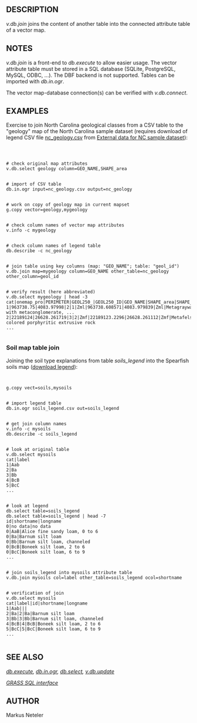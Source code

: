 
## DESCRIPTION

*v.db.join* joins the content of another table into the connected
attribute table of a vector map.

## NOTES

*v.db.join* is a front-end to *db.execute* to allow easier usage.
The vector attribute table must be stored in a SQL database (SQLite, PostgreSQL,
MySQL, ODBC, ...). The DBF backend is not supported. Tables can be
imported with *db.in.ogr*.

The vector map-database connection(s) can be verified with *v.db.connect*.

## EXAMPLES

Exercise to join North Carolina geological classes from a CSV table to
the "geology" map of the North Carolina sample dataset (requires download
of legend CSV file [nc\_geology.csv](https://grassbook.org/wp-content/uploads/ncexternal/nc_geology.csv)
from [External data for NC sample dataset](https://grassbook.org/wp-content/uploads/ncexternal/index.html)):

```



# check original map attributes
v.db.select geology column=GEO_NAME,SHAPE_area


# import of CSV table
db.in.ogr input=nc_geology.csv output=nc_geology


# work on copy of geology map in current mapset
g.copy vector=geology,mygeology


# check column names of vector map attributes
v.info -c mygeology


# check column names of legend table
db.describe -c nc_geology


# join table using key columns (map: "GEO_NAME"; table: "geol_id")
v.db.join map=mygeology column=GEO_NAME other_table=nc_geology other_column=geol_id


# verify result (here abbreviated)
v.db.select mygeology | head -3
cat|onemap_pro|PERIMETER|GEOL250_|GEOL250_ID|GEO_NAME|SHAPE_area|SHAPE_len|geol_id|longname|comment
1|963738.75|4083.97998|2|1|Zml|963738.608571|4083.979839|Zml|Metagraywacke|Interlayered with metaconglomerate, ...
2|22189124|26628.261719|3|2|Zmf|22189123.2296|26628.261112|Zmf|Metafelsite|Light-colored porphyritic extrusive rock
...


```

### Soil map table join

Joining the soil type explanations from table *soils\_legend*
into the Spearfish soils map ([download legend](https://grassbook.org/code-examples/code-examples-1st-edition/)):

```


g.copy vect=soils,mysoils


# import legend table
db.in.ogr soils_legend.csv out=soils_legend


# get join column names
v.info -c mysoils
db.describe -c soils_legend


# look at original table
v.db.select mysoils
cat|label
1|Aab
2|Ba
3|Bb
4|BcB
5|BcC
...


# look at legend
db.select table=soils_legend
db.select table=soils_legend | head -7
id|shortname|longname
0|no data|no data
0|AaB|Alice fine sandy loam, 0 to 6
0|Ba|Barnum silt loam
0|Bb|Barnum silt loam, channeled
0|BcB|Boneek silt loam, 2 to 6
0|BcC|Boneek silt loam, 6 to 9
...


# join soils_legend into mysoils attribute table
v.db.join mysoils col=label other_table=soils_legend ocol=shortname


# verification of join
v.db.select mysoils
cat|label|id|shortname|longname
1|Aab|||
2|Ba|2|Ba|Barnum silt loam
3|Bb|3|Bb|Barnum silt loam, channeled
4|BcB|4|BcB|Boneek silt loam, 2 to 6
5|BcC|5|BcC|Boneek silt loam, 6 to 9
...


```

## SEE ALSO

*[db.execute](db.execute.html),
[db.in.ogr](db.in.ogr.html),
[db.select](db.select.html),
[v.db.update](v.db.update.html)*

*[GRASS SQL interface](sql.html)*

## AUTHOR

Markus Neteler
